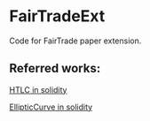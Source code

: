 # FairTradeExt
Code for FairTrade paper extension.

## Referred works:

[HTLC in solidity](https://github.com/chatch/hashed-timelock-contract-ethereum.git)

[EllipticCurve in solidity](https://github.com/witnet/elliptic-curve-solidity) 
